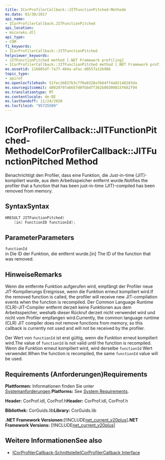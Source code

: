 ```yaml
---
title: ICorProfilerCallback::JITFunctionPitched-Methode
ms.date: 03/30/2017
api_name:
- ICorProfilerCallback.JITFunctionPitched
api_location:
- mscorwks.dll
api_type:
- COM
f1_keywords:
- ICorProfilerCallback::JITFunctionPitched
helpviewer_keywords:
- JITFunctionPitched method [.NET Framework profiling]
- ICorProfilerCallback::JITFunctionPitched method [.NET Framework profiling]
ms.assetid: 116085df-7a77-404a-afac-d0557a12b986
topic_type:
- apiref
ms.openlocfilehash: 51fec26837b3c7f0a0328a7b64ff4a02148283da
ms.sourcegitcommit: d8020797a6657d0fbbdff362b80300815f682f94
ms.translationtype: MT
ms.contentlocale: de-DE
ms.lasthandoff: 11/24/2020
ms.locfileid: "95725509"
---
```

# <a name="icorprofilercallbackjitfunctionpitched-method"></a><span data-ttu-id="1bb9d-102">ICorProfilerCallback::JITFunctionPitched-Methode</span><span class="sxs-lookup"><span data-stu-id="1bb9d-102">ICorProfilerCallback::JITFunctionPitched Method</span></span>

<span data-ttu-id="1bb9d-103">Benachrichtigt den Profiler, dass eine Funktion, die Just-in-time (JIT)-kompiliert wurde, aus dem Arbeitsspeicher entfernt wurde.</span><span class="sxs-lookup"><span data-stu-id="1bb9d-103">Notifies the profiler that a function that has been just-in-time (JIT)-compiled has been removed from memory.</span></span>  
  
## <a name="syntax"></a><span data-ttu-id="1bb9d-104">Syntax</span><span class="sxs-lookup"><span data-stu-id="1bb9d-104">Syntax</span></span>  
  
```cpp  
HRESULT JITFunctionPitched(  
    [in] FunctionID functionId);  
```  
  
## <a name="parameters"></a><span data-ttu-id="1bb9d-105">Parameter</span><span class="sxs-lookup"><span data-stu-id="1bb9d-105">Parameters</span></span>  

 `functionId`  
 <span data-ttu-id="1bb9d-106">in Die ID der Funktion, die entfernt wurde.</span><span class="sxs-lookup"><span data-stu-id="1bb9d-106">[in] The ID of the function that was removed.</span></span>  
  
## <a name="remarks"></a><span data-ttu-id="1bb9d-107">Hinweise</span><span class="sxs-lookup"><span data-stu-id="1bb9d-107">Remarks</span></span>  

 <span data-ttu-id="1bb9d-108">Wenn die entfernte Funktion aufgerufen wird, empfängt der Profiler neue JIT-Kompilierungs Ereignisse, wenn die Funktion erneut kompiliert wird.</span><span class="sxs-lookup"><span data-stu-id="1bb9d-108">If the removed function is called, the profiler will receive new JIT-compilation events when the function is recompiled.</span></span> <span data-ttu-id="1bb9d-109">Der Common Language Runtime (CLR)-JIT-Compiler entfernt derzeit keine Funktionen aus dem Arbeitsspeicher, weshalb dieser Rückruf derzeit nicht verwendet wird und nicht vom Profiler empfangen wird.</span><span class="sxs-lookup"><span data-stu-id="1bb9d-109">Currently, the common language runtime (CLR) JIT compiler does not remove functions from memory, so this callback is currently not used and will not be received by the profiler.</span></span>  
  
 <span data-ttu-id="1bb9d-110">Der Wert von `functionId` ist erst gültig, wenn die Funktion erneut kompiliert wird.</span><span class="sxs-lookup"><span data-stu-id="1bb9d-110">The value of `functionId` is not valid until the function is recompiled.</span></span> <span data-ttu-id="1bb9d-111">Wenn die Funktion erneut kompiliert wird, wird derselbe `functionId` Wert verwendet.</span><span class="sxs-lookup"><span data-stu-id="1bb9d-111">When the function is recompiled, the same `functionId` value will be used.</span></span>  
  
## <a name="requirements"></a><span data-ttu-id="1bb9d-112">Requirements (Anforderungen)</span><span class="sxs-lookup"><span data-stu-id="1bb9d-112">Requirements</span></span>  

 <span data-ttu-id="1bb9d-113">**Plattformen:** Informationen finden Sie unter [Systemanforderungen](../../get-started/system-requirements.md).</span><span class="sxs-lookup"><span data-stu-id="1bb9d-113">**Platforms:** See [System Requirements](../../get-started/system-requirements.md).</span></span>  
  
 <span data-ttu-id="1bb9d-114">**Header:** CorProf.idl, CorProf.h</span><span class="sxs-lookup"><span data-stu-id="1bb9d-114">**Header:** CorProf.idl, CorProf.h</span></span>  
  
 <span data-ttu-id="1bb9d-115">**Bibliothek:** CorGuids.lib</span><span class="sxs-lookup"><span data-stu-id="1bb9d-115">**Library:** CorGuids.lib</span></span>  
  
 <span data-ttu-id="1bb9d-116">**.NET Framework Versionen:**[!INCLUDE[net_current_v20plus](../../../../includes/net-current-v20plus-md.md)]</span><span class="sxs-lookup"><span data-stu-id="1bb9d-116">**.NET Framework Versions:** [!INCLUDE[net_current_v20plus](../../../../includes/net-current-v20plus-md.md)]</span></span>  
  
## <a name="see-also"></a><span data-ttu-id="1bb9d-117">Weitere Informationen</span><span class="sxs-lookup"><span data-stu-id="1bb9d-117">See also</span></span>

- [<span data-ttu-id="1bb9d-118">ICorProfilerCallback-Schnittstelle</span><span class="sxs-lookup"><span data-stu-id="1bb9d-118">ICorProfilerCallback Interface</span></span>](icorprofilercallback-interface.md)
